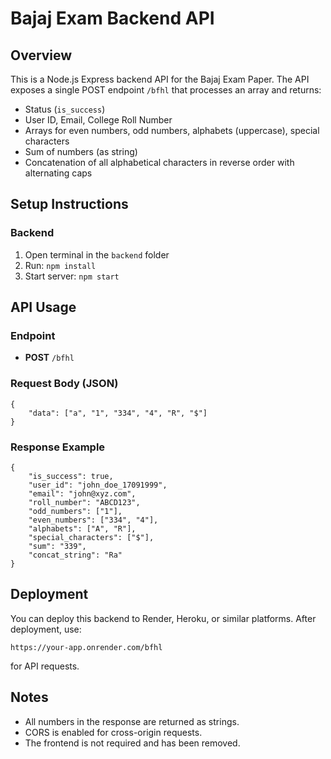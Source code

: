 
# Bajaj Exam Backend API

## Overview
This is a Node.js Express backend API for the Bajaj Exam Paper. The API exposes a single POST endpoint `/bfhl` that processes an array and returns:
- Status (`is_success`)
- User ID, Email, College Roll Number
- Arrays for even numbers, odd numbers, alphabets (uppercase), special characters
- Sum of numbers (as string)
- Concatenation of all alphabetical characters in reverse order with alternating caps

## Setup Instructions

### Backend
1. Open terminal in the `backend` folder
2. Run: `npm install`
3. Start server: `npm start`

## API Usage

### Endpoint
- **POST** `/bfhl`

### Request Body (JSON)
```
{
	"data": ["a", "1", "334", "4", "R", "$"]
}
```

### Response Example
```
{
	"is_success": true,
	"user_id": "john_doe_17091999",
	"email": "john@xyz.com",
	"roll_number": "ABCD123",
	"odd_numbers": ["1"],
	"even_numbers": ["334", "4"],
	"alphabets": ["A", "R"],
	"special_characters": ["$"],
	"sum": "339",
	"concat_string": "Ra"
}
```

## Deployment

You can deploy this backend to Render, Heroku, or similar platforms. After deployment, use:
```
https://your-app.onrender.com/bfhl
```
for API requests.

## Notes
- All numbers in the response are returned as strings.
- CORS is enabled for cross-origin requests.
- The frontend is not required and has been removed.
